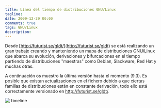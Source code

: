 ```yaml
---
title: Línea del tiempo de distribuciones GNU/Linux
tagline:
date: 2009-12-29 00:00
comments: true
tags: GNU/Linux
description:
---
```


Desde [http://futurist.se/gldt/](http://futurist.se/gldt) se está realizando un gran trabajo creando y manteniendo un mapa de distribuciones GNU/Linux que abarca su evolución, derivaciones y bifurcaciones en el tiempo partiendo de distribuciones "maestras" como Debian, Slackware, Red Hat y muchas otras.

A continuación os muestro la última versión hasta el momento (9.3). Es posible que existan actualizaciones en el fichero debido a que ciertas familias de distribuciones están en constante derivación, todo ello está correctamente versionado en http://futurist.se/gldt/.

![Timeline](/articles/2009-12-29-linea-del-tiempo-de-distribuciones-gnu-linux/media_httpfuturistseg_wBHIs.png)
